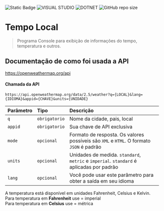 ![Static Badge](https://img.shields.io/badge/Status-Finalizado-brightgreen?style=for-the-badge)
![VISUAL STUDIO](https://img.shields.io/badge/Visual_Studio-5C2D91?style=for-the-badge&logo=visual%20studio&logoColor=white)
![DOTNET](https://img.shields.io/badge/.NET-Version_8.0-gray?style=for-the-badge&labelColor=%23512BD4)
![GitHub repo size](https://img.shields.io/github/repo-size/CassioJhones/TempoLocal_API_Download?style=for-the-badge&label=Project%20Size&labelColor=%23512BD4)
# Tempo Local  
> Programa Console para exibição de informações do tempo, temperatura e outros.

## Documentação de como foi usada a API
https://openweathermap.org/api

#### Chamada da API

```https
https://api.openweathermap.org/data/2.5/weather?q={LOCAL}&lang={IDIOMA}&appid={CHAVE}&units={UNIDADE}
```

| Parâmetro   | Tipo       | Descrição                           |
| :---------- | :--------- | :---------------------------------- |
|`q` | `obrigatorio` | Nome da cidade, pais, local |
|`appid` | `obrigatorio` | Sua chave de API exclusiva  |
|`mode` | `opcional` | Formato de resposta. Os valores possíveis são `XML` e `HTML`. O formato `JSON` é padrão |
|`units` | `opcional` | Unidades de medida. `standard`, `metric` e `imperial`. `standard` é aplicadas por padrão |
|`lang` | `opcional` | Você pode usar este parâmetro para obter a saída em seu idioma |

A temperatura está disponível em unidades Fahrenheit, Celsius e Kelvin.<br/>
Para temperatura em **Fahrenheit** use = imperial<br/>
Para temperatura em **Celsius** use = métrica


